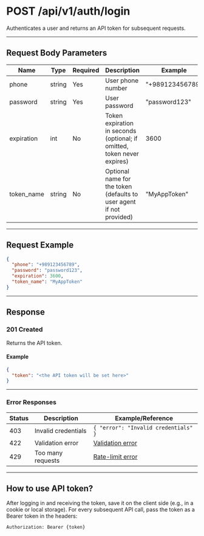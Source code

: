 # POST /api/v1/auth/login

Authenticates a user and returns an API token for subsequent requests.


---

## Request Body Parameters
| Name        | Type    | Required | Description                                                                 | Example                |
|-------------|---------|----------|-----------------------------------------------------------------------------|------------------------|
| phone       | string  | Yes      | User phone number                                                          | "+989123456789"    |
| password    | string  | Yes      | User password                                                               | "password123"         |
| expiration  | int     | No       | Token expiration in seconds (optional; if omitted, token never expires)      | 3600                   |
| token_name  | string  | No       | Optional name for the token (defaults to user agent if not provided)         | "MyAppToken"          |

---

## Request Example
```json
{
  "phone": "+989123456789",
  "password": "password123",
  "expiration": 3600,
  "token_name": "MyAppToken"
}
```

---

## Response

### 201 Created
Returns the API token.

#### Example
```json
{
  "token": "<the API token will be set here>"
}
```

---

### Error Responses
| Status | Description                | Example/Reference                                      |
|--------|----------------------------|--------------------------------------------------------|
| 403    | Invalid credentials        | `{ "error": "Invalid credentials" }`                 |
| 422    | Validation error           | [Validation error](../_globals/validation-errors.md)    |
| 429    | Too many requests          | [Rate-limit error](../_globals/rate-limit-errors.md)    |

---

## How to use API token?
After logging in and receiving the token, save it on the client side (e.g., in a cookie or local storage). For every subsequent API call, pass the token as a Bearer token in the headers:

```
Authorization: Bearer {token}
```
